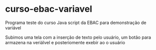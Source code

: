 # curso-ebac-variavel
Programa teste do curso Java script da EBAC para demonstração de variável

Subimos uma tela com a inserção de texto pelo usuário, um botão para armazena na veriálvel e posteriomente exebir ao o usuário
